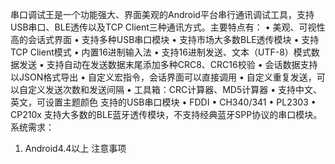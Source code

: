 串口调试王是一个功能强大、界面美观的Android平台串行通讯调试工具，支持USB串口、BLE透传以及TCP Client三种通讯方式。主要特点有：
• 美观、可视性高的会话式界面
• 支持多种USB串口模块
• 支持市场大多数BLE透传模块
• 支持TCP Client模式
• 内置16进制输入法
• 支持16进制发送、文本（UTF-8）模式数据发送
• 支持自动在发送数据末尾添加多种CRC8、CRC16校验
• 会话数据支持以JSON格式导出
• 自定义宏指令，会话界面可以直接调用
• 自定义重复发送，可以自定义发送次数和发送间隔
• 工具箱：CRC计算器、MD5计算器
• 支持中文、英文，可设置主题颜色
支持的USB串口模块
• FDDI
• CH340/341
• PL2303
• CP210x
支持大多数的BLE蓝牙透传模块，不支持经典蓝牙SPP协议的串口模块。
系统需求：
1. Android4.4以上
注意事项
